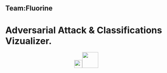## Team:Fluorine
# Adversarial Attack & Classifications Vizualizer.
<p align="center"><img src="https://upload.wikimedia.org/wikipedia/commons/9/96/Pytorch_logo.png" height="25"><img src="https://assets.website-files.com/5dc3b47ddc6c0c2a1af74ad0/5e18182ad27bcfbb9dff263a_RGB_Logo_Horizontal_Color_Light_Bg.png" height="50" display=block margin-left=auto margin-right=auto> </p>
